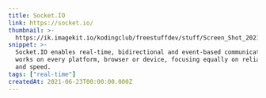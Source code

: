 ```yaml
---
title: Socket.IO
link: https://socket.io/
thumbnail: >-
  https://ik.imagekit.io/kodingclub/freestuffdev/stuff/Screen_Shot_2021-06-24_at_6.22.37_AM__pSF5ssJ_.png
snippet: >-
  Socket.IO enables real-time, bidirectional and event-based communication. It
  works on every platform, browser or device, focusing equally on reliability
  and speed.
tags: ["real-time"]
createdAt: 2021-06-23T00:00:00.000Z
---
```

